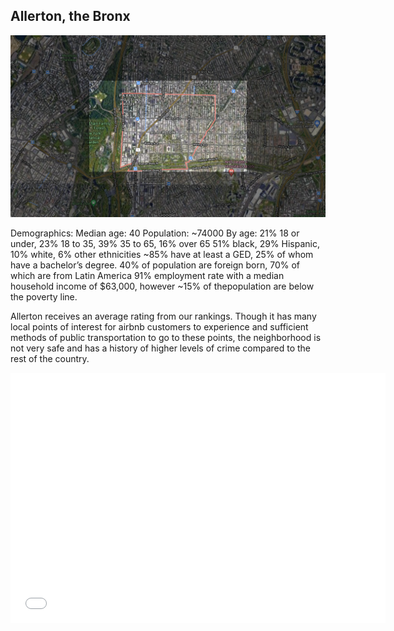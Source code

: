 ## Allerton, the Bronx

<img src="framedMap.png">

Demographics:
Median age: 40
Population: ~74000
By age: 21% 18 or under, 23% 18 to 35, 39% 35 to 65, 16% over 65
51% black, 29% Hispanic, 10% white, 6% other ethnicities
~85% have at least a GED, 25% of whom have a bachelor’s degree.
40% of population are foreign born, 70% of which are from Latin America
91% employment rate with a median household income of $63,000, however ~15% of thepopulation are below the poverty line.

Allerton receives an average rating from our rankings. Though it has many local points of interest for airbnb customers to experience and sufficient methods of public transportation to go to these points, the neighborhood is not very safe and has a history of higher levels of crime compared to the rest of the country.

<dl>
<iframe src="allertonLocations.html" width="600" height="400" frameborder="0" frameborder="0" marginwidth="0" marginheight="0" allowfullscreen></iframe>
</dl>

